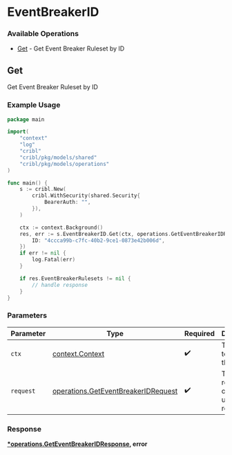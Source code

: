 # EventBreakerID

### Available Operations

* [Get](#get) - Get Event Breaker Ruleset by ID

## Get

Get Event Breaker Ruleset by ID

### Example Usage

```go
package main

import(
	"context"
	"log"
	"cribl"
	"cribl/pkg/models/shared"
	"cribl/pkg/models/operations"
)

func main() {
    s := cribl.New(
        cribl.WithSecurity(shared.Security{
            BearerAuth: "",
        }),
    )

    ctx := context.Background()
    res, err := s.EventBreakerID.Get(ctx, operations.GetEventBreakerIDRequest{
        ID: "4ccca99b-c7fc-40b2-9ce1-0873e42b006d",
    })
    if err != nil {
        log.Fatal(err)
    }

    if res.EventBreakerRulesets != nil {
        // handle response
    }
}
```

### Parameters

| Parameter                                                                                  | Type                                                                                       | Required                                                                                   | Description                                                                                |
| ------------------------------------------------------------------------------------------ | ------------------------------------------------------------------------------------------ | ------------------------------------------------------------------------------------------ | ------------------------------------------------------------------------------------------ |
| `ctx`                                                                                      | [context.Context](https://pkg.go.dev/context#Context)                                      | :heavy_check_mark:                                                                         | The context to use for the request.                                                        |
| `request`                                                                                  | [operations.GetEventBreakerIDRequest](../../models/operations/geteventbreakeridrequest.md) | :heavy_check_mark:                                                                         | The request object to use for the request.                                                 |


### Response

**[*operations.GetEventBreakerIDResponse](../../models/operations/geteventbreakeridresponse.md), error**

